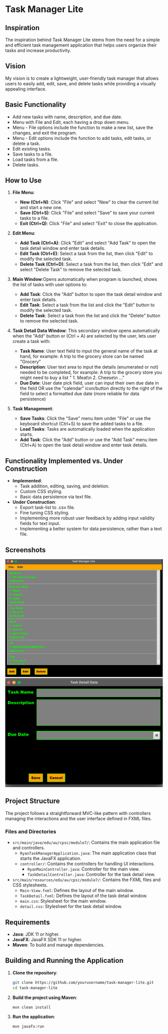 # Task Manager Lite

## Inspiration
The inspiration behind Task Manager Lite stems from the need for a simple and efficient task management application that helps users organize their tasks and increase productivity.

## Vision
My vision is to create a lightweight, user-friendly task manager that allows users to easily add, edit, save, and delete tasks while providing a visually appealing interface.

## Basic Functionality
- Add new tasks with name, description, and due date.
- Menu with File and Edit, each having a drop down menu.
- Menu - File options include the function to make a new list, save the changes, and exit the program.
- Menu - Edit options include the function to add tasks, edit tasks, or delete a task.
- Edit existing tasks.
- Save tasks to a file.
- Load tasks from a file.
- Delete tasks.

## How to Use
1. **File Menu**:
    - **New (Ctrl+N)**: Click "File" and select "New" to clear the current list and start a new one.
    - **Save (Ctrl+S)**: Click "File" and select "Save" to save your current tasks to a file.
    - **Exit (Ctrl+Q)**: Click "File" and select "Exit" to close the application.

2. **Edit Menu**:
    - **Add Task (Ctrl+A)**: Click "Edit" and select "Add Task" to open the task detail window and enter task details.
    - **Edit Task (Ctrl+E)**: Select a task from the list, then click "Edit" to modify the selected task.
    - **Delete Task (Ctrl+D)**: Select a task from the list, then click "Edit" and select "Delete Task" to remove the selected task.

3. **Main Window**:Opens automatically when program is launched, shows the list of tasks with user options to:
    - **Add Task**: Click the "Add" button to open the task detail window and enter task details.
    - **Edit Task**: Select a task from the list and click the "Edit" button to modify the selected task.
    - **Delete Task**: Select a task from the list and click the "Delete" button to remove the selected task.
    
4. **Task Detail Data Window**:  This secondary window opens automatically when the "Add" button or (Ctrl + A) are selected by the user, lets user create a task with:
	- **Task Name**: User text field to input the general name of the task at hand, for example: A trip to the grocery store can be named "Grocery"
	- **Description**: User text area  to input the details (enumerated or not) needed to be completed, for example: A trip to the grocery store you might need to buy a list " 1. Meat\n 2. Cheese\n ..."
	- **Due Date**: User date pick field, user can input their own due date in the field OR use the "calendar" icon/button directly to the right of the field to select a formatted due date (more reliable for data persistence)

4. **Task Management**:
    - **Save Tasks**: Click the "Save" menu item under "File" or use the keyboard shortcut (Ctrl+S) to save the added tasks to a file.
    - **Load Tasks**: Tasks are automatically loaded when the application starts.
    - **Add Task**: Click the "Add" button or use the "Add Task" menu item (Ctrl+A) to open the task detail window and enter task details.


## Functionality Implemented vs. Under Construction
- **Implemented**: 
    - Task addition, editing, saving, and deletion.
    - Custom CSS styling.
    - Basic data persistence via text file.
- **Under Construction**: 
    - Export task-list to .csv file.
    - Fine tuning CSS styling.
    - Implementing more robust user feedback by adding input validity fields for text input.
    - Implementing a better system for data persistence, rather than a text file.


## Screenshots

![Main Window](mainwindow.png)
![Task Detail Window](taskdetailwindow.png)




## Project Structure
The project follows a straightforward MVC-like pattern with controllers managing the interactions and the user interface defined in FXML files.

### Files and Directories
- `src/main/java/edu/au/cpsc/module7/`: Contains the main application file and controllers.
    - `RyanTaskManagerApplication.java`: The main application class that starts the JavaFX application.
    - `controller/`: Contains the controllers for handling UI interactions.
        - `RyanMainController.java`: Controller for the main view.
        - `TaskDetailController.java`: Controller for the task detail view.
- `src/main/resources/edu/au/cpsc/module7/`: Contains the FXML files and CSS stylesheets.
    - `Main-View.fxml`: Defines the layout of the main window.
    - `TaskDetail.fxml`: Defines the layout of the task detail window.
    - `main.css`: Stylesheet for the main window.
    - `detail.css`: Stylesheet for the task detail window.

## Requirements
- **Java**: JDK 11 or higher.
- **JavaFX**: JavaFX SDK 11 or higher.
- **Maven**: To build and manage dependencies.

## Building and Running the Application
1. **Clone the repository**:
    ```sh
    git clone https://github.com/yourusername/task-manager-lite.git
    cd task-manager-lite
    ```

2. **Build the project using Maven**:
    ```sh
    mvn clean install
    ```

3. **Run the application**:
    ```sh
    mvn javafx:run
    ```


